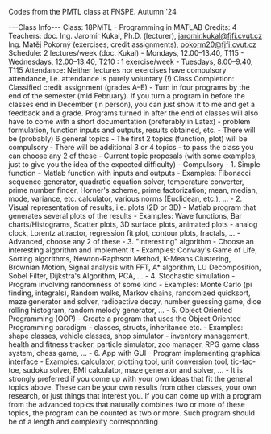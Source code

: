 Codes from the PMTL class at FNSPE. Autumn '24

---Class Info---
Class: 18PMTL - Programming in MATLAB
Credits: 4
Teachers: doc. Ing. Jaromír Kukal, Ph.D. (lecturer), jaromir.kukal@fjfi.cvut.cz
          Ing. Matěj Pokorný (exercises, credit assignments), pokorm20@fjfi.cvut.cz
Schedule: 2 lectures/week (doc. Kukal)
            - Mondays, 12.00–13.40, T115
            - Wednesdays, 12.00–13.40, T210
        : 1 exercise/week
            - Tuesdays, 8.00–9.40, T115
Attendance: Neither lectures nor exercises have compulsory attendance, i.e. attendance is purely voluntary (!)
Class Completion: Classified credit assignment (grades A–E)
                    - Turn in four programs by the end of the semester (mid February). If you turn a program in before the classes end in December (in person), you can just show it to me and get a feedback and a grade. Programs turned in after the end of classes will also have to come with a short documentation (preferably in Latex) - problem formulation, function inputs and outputs, results obtained, etc.
                    - There will be (probably) 6 general topics
                    - The first 2 topics (function, plot) will be compulsory
                    - There will be additional 3 or 4 topics - to pass the class you can choose any 2 of these
                    - Current topic proposals (with some examples, just to give you the idea of the expected difficulty)
                        - Compulsory
                          - 1. Simple function
                            - Matlab function with inputs and outputs
                            - Examples: Fibonacci sequence generator, quadratic equation solver, temperature converter, prime number finder, Horner's scheme, prime factorization; mean, median, mode, variance, etc. calculator, various norms (Euclidean, etc.), ...
                          - 2. Visual representation of results, i.e. plots (2D or 3D)
                            - Matlab program that generates several plots of the results
                            - Examples: Wave functions, Bar charts/Histograms, Scatter plots, 3D surface plots, animated plots - analog clock, Lorentz attractor, regression fit plot, contour plots, fractals, ...
                        - Advanced, choose any 2 of these
                          - 3. "Interesting" algorithm
                            - Choose an interesting algorithm and implement it
                            - Examples: Conway's Game of Life, Sorting algorithms, Newton-Raphson Method, K-Means Clustering, Brownian Motion, Signal analysis with FFT, A* algorithm, LU Decomposition, Sobel Filter, Dijkstra's Algorithm, PCA, ...
                          - 4. Stochastic simulation
                            - Program involving randomness of some kind
                            - Examples: Monte Carlo (pi finding, integrals), Random walks, Markov chains, randomized quicksort, maze generator and solver, radioactive decay, number guessing game, dice rolling histogram, random melody generator, ...
                          - 5. Object Oriented Programming (OOP)
                            - Create a program that uses the Object Oriented Programming paradigm - classes, structs, inheritance etc.
                            - Examples: shape classes, vehicle classes, shop simulator - inventory management, health and fitness tracker, particle simulator, zoo manager, RPG game class system, chess game, ...
                          - 6. App with GUI
                            - Program implementing graphical interface
                            - Examples: calculator, plotting tool, unit conversion tool, tic-tac-toe, sudoku solver, BMI calculator, maze generator and solver, ...
                    - It is strongly preferred if you come up with your own ideas that fit the general topics above. These can be your own results from other classes, your own research, or just things that interest you. If you can come up with a program from the advanced topics that naturally combines two or more of these topics, the program can be counted as two or more. Such program should be of a length and complexity corresponding 



